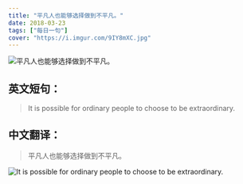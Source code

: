 ```yaml
---
title: "平凡人也能够选择做到不平凡。"
date: 2018-03-23
tags: ["每日一句"]
cover: "https://i.imgur.com/9IY8mXC.jpg"
---
```


![平凡人也能够选择做到不平凡。](https://i.imgur.com/srKsWu9.jpg)

## 英文短句：
> It is possible for ordinary people to choose to be extraordinary. 

<!--more-->

## 中文翻译：
> 平凡人也能够选择做到不平凡。

![It is possible for ordinary people to choose to be extraordinary. ](https://i.imgur.com/HbbRl2O.jpg)


